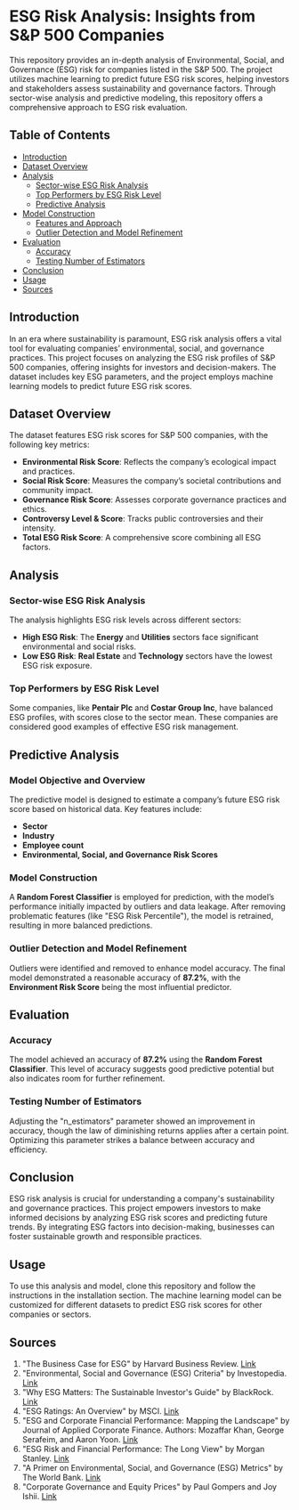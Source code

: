 # **ESG Risk Analysis: Insights from S&P 500 Companies**

This repository provides an in-depth analysis of Environmental, Social, and Governance (ESG) risk for companies listed in the S&P 500. The project utilizes machine learning to predict future ESG risk scores, helping investors and stakeholders assess sustainability and governance factors. Through sector-wise analysis and predictive modeling, this repository offers a comprehensive approach to ESG risk evaluation.

## **Table of Contents**
- [Introduction](#introduction)
- [Dataset Overview](#dataset-overview)
- [Analysis](#analysis)
  - [Sector-wise ESG Risk Analysis](#sector-wise-esg-risk-analysis)
  - [Top Performers by ESG Risk Level](#top-performers-by-esg-risk-level)
  - [Predictive Analysis](#predictive-analysis)
- [Model Construction](#model-construction)
  - [Features and Approach](#features-and-approach)
  - [Outlier Detection and Model Refinement](#outlier-detection-and-model-refinement)
- [Evaluation](#evaluation)
  - [Accuracy](#accuracy)
  - [Testing Number of Estimators](#testing-number-of-estimators)
- [Conclusion](#conclusion)
- [Usage](#usage)
- [Sources](#sources)

## **Introduction**

In an era where sustainability is paramount, ESG risk analysis offers a vital tool for evaluating companies’ environmental, social, and governance practices. This project focuses on analyzing the ESG risk profiles of S&P 500 companies, offering insights for investors and decision-makers. The dataset includes key ESG parameters, and the project employs machine learning models to predict future ESG risk scores.

## **Dataset Overview**

The dataset features ESG risk scores for S&P 500 companies, with the following key metrics:
- **Environmental Risk Score**: Reflects the company’s ecological impact and practices.
- **Social Risk Score**: Measures the company’s societal contributions and community impact.
- **Governance Risk Score**: Assesses corporate governance practices and ethics.
- **Controversy Level & Score**: Tracks public controversies and their intensity.
- **Total ESG Risk Score**: A comprehensive score combining all ESG factors.

## **Analysis**

### **Sector-wise ESG Risk Analysis**
The analysis highlights ESG risk levels across different sectors:
- **High ESG Risk**: The **Energy** and **Utilities** sectors face significant environmental and social risks.
- **Low ESG Risk**: **Real Estate** and **Technology** sectors have the lowest ESG risk exposure.

### **Top Performers by ESG Risk Level**
Some companies, like **Pentair Plc** and **Costar Group Inc**, have balanced ESG profiles, with scores close to the sector mean. These companies are considered good examples of effective ESG risk management.

## **Predictive Analysis**

### **Model Objective and Overview**
The predictive model is designed to estimate a company’s future ESG risk score based on historical data. Key features include:
- **Sector**
- **Industry**
- **Employee count**
- **Environmental, Social, and Governance Risk Scores**

### **Model Construction**
A **Random Forest Classifier** is employed for prediction, with the model’s performance initially impacted by outliers and data leakage. After removing problematic features (like "ESG Risk Percentile"), the model is retrained, resulting in more balanced predictions.

### **Outlier Detection and Model Refinement**
Outliers were identified and removed to enhance model accuracy. The final model demonstrated a reasonable accuracy of **87.2%**, with the **Environment Risk Score** being the most influential predictor.

## **Evaluation**

### **Accuracy**
The model achieved an accuracy of **87.2%** using the **Random Forest Classifier**. This level of accuracy suggests good predictive potential but also indicates room for further refinement.

### **Testing Number of Estimators**
Adjusting the "n_estimators" parameter showed an improvement in accuracy, though the law of diminishing returns applies after a certain point. Optimizing this parameter strikes a balance between accuracy and efficiency.

## **Conclusion**

ESG risk analysis is crucial for understanding a company's sustainability and governance practices. This project empowers investors to make informed decisions by analyzing ESG risk scores and predicting future trends. By integrating ESG factors into decision-making, businesses can foster sustainable growth and responsible practices.

## **Usage**

To use this analysis and model, clone this repository and follow the instructions in the installation section. The machine learning model can be customized for different datasets to predict ESG risk scores for other companies or sectors.

## **Sources**

1. "The Business Case for ESG" by Harvard Business Review. [Link](https://hbr.org/2019/05/the-business-case-for-esg)
2. "Environmental, Social and Governance (ESG) Criteria" by Investopedia. [Link](https://www.investopedia.com/terms/e/environmental-social-and-governance-esg-criteria.asp)
3. "Why ESG Matters: The Sustainable Investor's Guide" by BlackRock. [Link](https://www.blackrock.com/us/individual/education/understanding-esg-investing)
4. "ESG Ratings: An Overview" by MSCI. [Link](https://www.msci.com/our-solutions/esg-investing/esg-ratings)
5. "ESG and Corporate Financial Performance: Mapping the Landscape" by Journal of Applied Corporate Finance. Authors: Mozaffar Khan, George Serafeim, and Aaron Yoon. [Link](https://onlinelibrary.wiley.com/doi/full/10.1111/jacf.12221)
6. "ESG Risk and Financial Performance: The Long View" by Morgan Stanley. [Link](https://www.morganstanley.com/ideas/esg-sustainable-investing-performance)
7. "A Primer on Environmental, Social, and Governance (ESG) Metrics" by The World Bank. [Link](https://www.worldbank.org/en/topic/sustainabledevelopment/brief/esg-metrics-primer)
8. "Corporate Governance and Equity Prices" by Paul Gompers and Joy Ishii. [Link](https://www.nber.org/papers/w8449)
